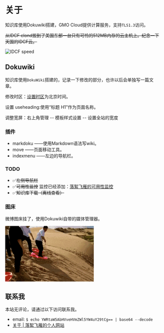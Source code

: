 # 关于


知识库使用Dokuwiki搭建，GMO Cloud提供计算服务，支持`TLS1.3`访问。

<del>从IDCF clond搬到了美国东部一台只有可怜的512MB内存的云主机上。纪念一下天国的IDCF云。</del>

![IDCF speed](https://www.speedtest.net/result/6807083900.png)

## Dokuwiki

知识库使用`DokuWiki`搭建的，记录一下修改的部分，也许以后会单独写一篇文章。

修改时区：[设置时区](https://www.dokuwiki.org/zh:tips:timezone)为北京时间。

设置 useheading:使用“标题 H1”作为页面名称。

调整宽屏：右上角管理 -- 模板样式设置 -- 设置全站的宽度

### 插件

* markdoku ——使用Markdown语法写wiki。
* move ——页面移动工具。
* indexmenu ——左边的导航栏。

### TODO

* ✅<del>左侧导航栏</del>
* ✅<del>可用性监控</del> 监控已经添加：[落絮飞雁的可用性监控](https://stats.uptimerobot.com/28zlmInqx)
* ✅<del>知识库下载（离线查看）</del> 


### 图床

微博图床挂了，使用Dokuwiki自带的媒体管理器。

![](fanche.gif)


## 联系我

本站无评论，请通过以下访问联系我。

* email: `$ echo YWRtaW5AbHVveHVmZWl5YW4uY29tCg== | base64 --decode`
* [关于 | 落絮飞雁的个人网站](https://www.luoxufeiyan.com/about/)
